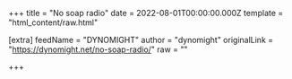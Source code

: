 
+++
title = "No soap radio"
date = 2022-08-01T00:00:00.000Z
template = "html_content/raw.html"

[extra]
feedName = "DYNOMIGHT"
author = "dynomight"
originalLink = "https://dynomight.net/no-soap-radio/"
raw = ""

+++

